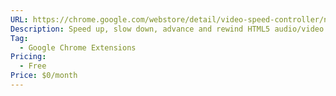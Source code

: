 ```yaml
---
URL: https://chrome.google.com/webstore/detail/video-speed-controller/nffaoalbilbmmfgbnbgppjihopabppdk?hl=de
Description: Speed up, slow down, advance and rewind HTML5 audio/video with shortcuts
Tag:
  - Google Chrome Extensions
Pricing:
  - Free
Price: $0/month
---
```

